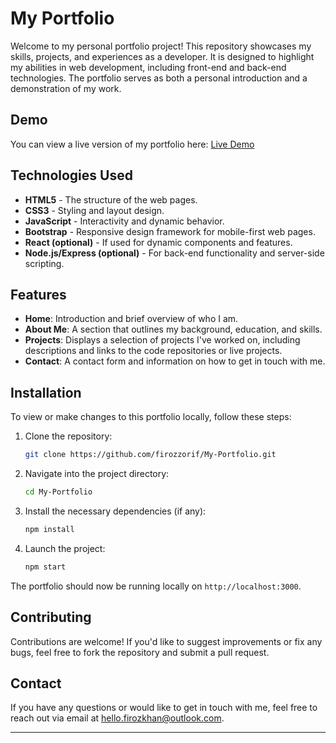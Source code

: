 # My Portfolio

Welcome to my personal portfolio project! This repository showcases my skills, projects, and experiences as a developer. It is designed to highlight my abilities in web development, including front-end and back-end technologies. The portfolio serves as both a personal introduction and a demonstration of my work.

## Demo

You can view a live version of my portfolio here:
[Live Demo](https://firozzorif.netlify.app/)

## Technologies Used

* **HTML5** - The structure of the web pages.
* **CSS3** - Styling and layout design.
* **JavaScript** - Interactivity and dynamic behavior.
* **Bootstrap** - Responsive design framework for mobile-first web pages.
* **React (optional)** - If used for dynamic components and features.
* **Node.js/Express (optional)** - For back-end functionality and server-side scripting.

## Features

* **Home**: Introduction and brief overview of who I am.
* **About Me**: A section that outlines my background, education, and skills.
* **Projects**: Displays a selection of projects I've worked on, including descriptions and links to the code repositories or live projects.
* **Contact**: A contact form and information on how to get in touch with me.

## Installation

To view or make changes to this portfolio locally, follow these steps:

1. Clone the repository:

   ```bash
   git clone https://github.com/firozzorif/My-Portfolio.git
   ```

2. Navigate into the project directory:

   ```bash
   cd My-Portfolio
   ```

3. Install the necessary dependencies (if any):

   ```bash
   npm install
   ```

4. Launch the project:

   ```bash
   npm start
   ```

The portfolio should now be running locally on `http://localhost:3000`.

## Contributing

Contributions are welcome! If you'd like to suggest improvements or fix any bugs, feel free to fork the repository and submit a pull request.

## Contact

If you have any questions or would like to get in touch with me, feel free to reach out via email at [hello.firozkhan@outlook.com](mailto:hello.firozkhan@outlook.com).

---
